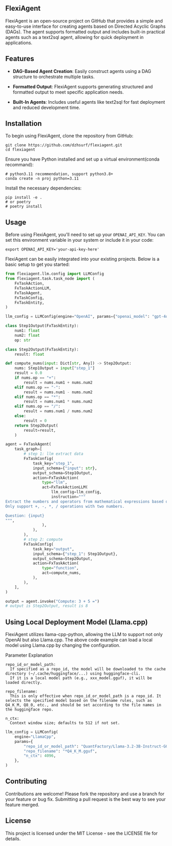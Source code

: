 FlexiAgent
-----------

FlexiAgent is an open-source project on GitHub that provides a simple and easy-to-use interface for creating agents based on Directed Acyclic Graphs (DAGs). The agent supports formatted output and includes built-in practical agents such as a text2sql agent, allowing for quick deployment in applications.

Features
--------

- **DAG-Based Agent Creation**: Easily construct agents using a DAG structure to orchestrate multiple tasks.

- **Formatted Output**: FlexiAgent supports generating structured and formatted output to meet specific application needs.

- **Built-In Agents**: Includes useful agents like text2sql for fast deployment and reduced development time.


Installation
------------

To begin using FlexiAgent, clone the repository from GitHub:
```shell
git clone https://github.com/dzhsurf/flexiagent.git
cd flexiagent
```

Ensure you have Python installed and set up a virtual environment(conda recommand):
```shell
# python3.11 recommendation, support python3.8+
conda create -n proj python=3.11 
```

Install the necessary dependencies:
```shell
pip install -e .
# or poetry
# poetry install
```


Usage
-----

Before using FlexiAgent, you'll need to set up your `OPENAI_API_KEY`. You can set this environment variable in your system or include it in your code:

```shell
export OPENAI_API_KEY='your-api-key-here' 
```

FlexiAgent can be easily integrated into your existing projects. Below is a basic setup to get you started:


```python
from flexiagent.llm.config import LLMConfig
from flexiagent.task.task_node import (
    FxTaskAction,
    FxTaskActionLLM,
    FxTaskAgent,
    FxTaskConfig,
    FxTaskEntity,
)

llm_config = LLMConfig(engine="OpenAI", params={"openai_model": "gpt-4o-mini"})

class Step1Output(FxTaskEntity):
    num1: float 
    num2: float 
    op: str 

class Step2Output(FxTaskEntity):
    result: float

def compute_nums(input: Dict[str, Any]) -> Step2Output:
    nums: Step1Output = input["step_1"]
    result = 0.0
    if nums.op == "+":
        result = nums.num1 + nums.num2
    elif nums.op == "-":
        result = nums.num1 - nums.num2
    elif nums.op == "*":
        result = nums.num1 * nums.num2
    elif nums.op == "/":
        result = nums.num1 / nums.num2
    else:
        result = 0
    return Step2Output(
        result=result,
    )

agent = FxTaskAgent(
    task_graph=[
        # step 1: llm extract data
        FxTaskConfig(
            task_key="step_1",
            input_schema={"input": str},
            output_schema=Step1Output,
            action=FxTaskAction(
                type="llm",
                act=FxTaskActionLLM(
                    llm_config=llm_config,
                    instruction="""
Extract the numbers and operators from mathematical expressions based on the user's questions. 
Only support +, -, *, / operations with two numbers.

Question: {input}
""",
                ),
            ),
        ),
        # step 2: compute
        FxTaskConfig(
            task_key="output",
            input_schema={"step_1": Step1Output},
            output_schema=Step2Output,
            action=FxTaskAction(
                type="function",
                act=compute_nums,
            ),
        ),
    ],
)

output = agent.invoke("Compute: 3 + 5 =")
# output is Step2Output, result is 8
```

Using Local Deployment Model (Llama.cpp)
------------------------

FlexiAgent utilizes llama-cpp-python, allowing the LLM to support not only OpenAI but also Llama.cpp. 
The above code example can load a local model using Llama.cpp by changing the configuration.

Parameter Explanation

```
repo_id_or_model_path:
  If specified as a repo_id, the model will be downloaded to the cache directory (~/.cache/huggingface/...) using huggingface-cli. 
  If it is a local model path (e.g., xxx_model.gguf), it will be loaded directly.

repo_filename:
  This is only effective when repo_id_or_model_path is a repo_id. It selects the specified model based on the filename rules, such as Q4_K_M, Q8_0, etc., and should be set according to the file names in the huggingface repo.

n_ctx:
  Context window size; defaults to 512 if not set.
```

```python
llm_config = LLMConfig(
    engine="LlamaCpp",
    params={
        "repo_id_or_model_path": "QuantFactory/Llama-3.2-3B-Instruct-GGUF",
        "repo_filename": "*Q4_K_M.gguf",
        "n_ctx": 4096,
    },
)
````

Contributing
------------

Contributions are welcome! Please fork the repository and use a branch for your feature or bug fix. Submitting a pull request is the best way to see your feature merged.


License
-------
This project is licensed under the MIT License - see the LICENSE file for details.